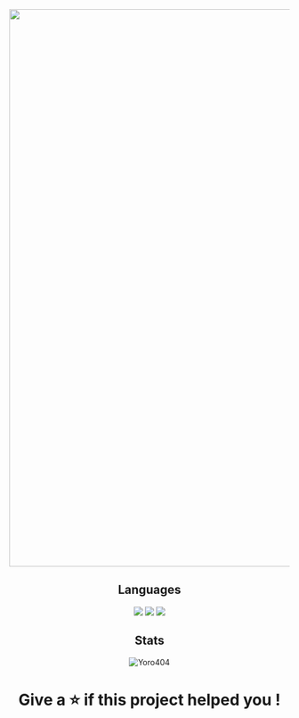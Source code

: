 <img align="center" width="1000" src="https://github.com/Yoro404/Yoro404/blob/main/banner.png">

<h2 align="center">Languages</h2>

<p align="center">
<img src="https://img.shields.io/badge/javascript-%23323330.svg?style=for-the-badge&logo=javascript&logoColor=%23F7DF1E">
<img src="https://img.shields.io/badge/node.js-6DA55F?style=for-the-badge&logo=node.js&logoColor=white">
<img src="https://img.shields.io/badge/python-A4A4A4?style=for-the-badge&logo=python&logoColor=white">
</p>

<h2 align="center">Stats</h2>

<p align="center"><img src="https://github-readme-streak-stats.herokuapp.com/?user=Yoro404&theme=dark&hide_border=false&stroke=0000&background=0D1117&ring=FFFFFF&fire=e6b800&currStreakLabel=FFFFFF" alt="Yoro404"/></p>

<h1 align="center">Give a ⭐️ if this project helped you !</h1>
